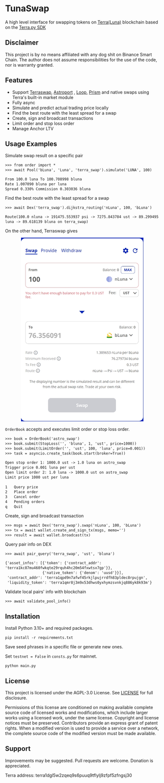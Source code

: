 # TunaSwap

A high level interface for swapping tokens on [Terra(Luna)](https://www.terra.money/)
blockchain based on the [Terra.py SDK](https://github.com/terra-money/terra.py)

## Disclaimer

This project is by no means affiliated with any dog shit on Binance Smart Chain. The author does not assume
responsibilities for the use of the code, nor is warranty granted.

## Features

* Support [Terraswap](https://app.terraswap.io/Swap), [Astroport](https://app.astroport.fi/swap)
  , [Loop](https://dex.loop.markets/), [Prism](https://prismprotocol.app/swap) and native swaps using Terra's built-in
  market module
* Fully async
* Simulate and predict actual trading price locally
* Find the best route with the least spread for a swap
* Create, sign and broadcast transactions
* Limit order and stop loss order
* Manage Anchor LTV

## Usage Examples

Simulate swap result on a specific pair

```
>>> from order import *
>>> await Pool('bLuna', 'Luna', 'terra_swap').simulate('LUNA', 100)
```

```
From 100.0 luna To 100.708998 bluna
Rate 1.007090 bluna per luna
Spread 0.330% Commission 0.303036 bluna
```

Find the best route with the least spread for a swap

```
>>> await Dex('terra_swap').dijkstra_routing('nLuna', 100, 'bLuna')
```

```
Route(100.0 nluna -> 191475.553937 psi -> 7275.843784 ust -> 89.299495 luna -> 89.618139 bluna on terra_swap)
```

On the other hand, Terraswap gives

<p align="center">
  <img width="400" height="600" src="https://raw.githubusercontent.com/Aureliano90/TunaSwap/main/multi_hop_swap.jpg" alt='multi_hop_swap'>
</p>

`OrderBook` accepts and executes limit order or stop loss order.

```
>>> book = OrderBook('astro_swap')
>>> book.submit(StopLoss('', 'bluna', 1, 'ust', price=1000))
>>> book.submit(LimitOrder('', 'ust', 100, 'luna', price=0.001))
>>> task = asyncio.create_task(book.start(broker=True))
```

```
Open stop order 1: 1000.0 ust -> 1.0 luna on astro_swap
Trigger price 0.001 luna per ust
Open limit order 2: 1.0 luna -> 1000.0 ust on astro_swap
Limit price 1000 ust per luna

1   Query price
2   Place order
3   Cancel order
4   Pending orders
q   Quit
```

Create, sign and broadcast transaction

```
>>> msgs = await Dex('terra_swap').swap('nLuna', 100, 'bLuna')
>>> tx = await wallet.create_and_sign_tx(msgs, memo='')
>>> result = await wallet.broadcast(tx)
```

Query pair info on DEX

```
>>> await pair_query('terra_swap', 'ust', 'bluna')
```

```
{'asset_infos': [{'token': {'contract_addr': 'terra1kc87mu460fwkqte29rquh4hc20m54fxwtsx7gp'}},
                 {'native_token': {'denom': 'uusd'}}],
 'contract_addr': 'terra1qpd9n7afwf45rkjlpujrrdfh83pldec8rpujgn',
 'liquidity_token': 'terra1qmr8j3m9x53dhws0yxhymzsvnkjq886yk8k93m'}
```

Validate local pairs' info with blockchain

```
>>> await validate_pool_info()
```

## Installation

Install Python 3.10+ and required packages.

```
pip install -r requirements.txt
```

Save seed phrases in a specific file or generate new ones.

Set `testnet = False` in `consts.py` for mainnet.

```
python main.py
```

## License

This project is licensed under the AGPL-3.0 License.
See [LICENSE](https://github.com/Aureliano90/TunaSwap/blob/main/LICENSE) for full disclosure.

Permissions of this license are conditioned on making available complete source code of licensed works and
modifications, which include larger works using a licensed work, under the same license. Copyright and license notices
must be preserved. Contributors provide an express grant of patent rights. When a modified version is used to provide a
service over a network, the complete source code of the modified version must be made available.

## Support

Improvements may be suggested. Pull requests are welcome. Donation is appreciated.

Terra address: terra1dgl5w2zqeq9s6puuq9tflylj9zfpf5zfngsj30